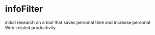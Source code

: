 # infoFilter
initial research on a tool that saves personal time and increase personal Web-related productivity 
